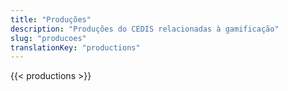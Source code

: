 ```yaml
---
title: "Produções"
description: "Produções do CEDIS relacionadas à gamificação"
slug: "producoes"
translationKey: "productions"
---
```


{{< productions >}}
